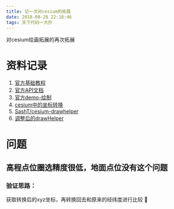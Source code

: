 ```yaml
---
title: 记一次对cesium的拓展
date: 2018-08-28 22:18:46
tags: 天下代码一大抄
---
```


对cesium绘画拓展的再次拓展

<!-- more -->

# 资料记录

1. [官方基础教程](https://cesiumjs.org/tutorials/Cesium-Workshop/)
1. [官方API文档](https://cesiumjs.org/Cesium/Build/Documentation/Cartesian3.html)
0. [官方demo-绘制](https://cesiumjs.org/Cesium/Build/Apps/Sandcastle/index.html?src=Drawing%20on%20Terrain.html)
1. [cesium中的坐标转换](https://blog.csdn.net/qq_34149805/article/details/78393540)
2. [SashT/cesium-drawhelper](https://github.com/SashT/cesium-drawhelper)
3. [调整后的drawHelper](https://github.com/K-UTIL/cesium-drawhelper)

# 问题

## 高程点位圈选精度很低，地面点位没有这个问题

### 验证思路：
获取转换后的xyz坐标，再转换回去和原来的经纬度进行比较 :dog: